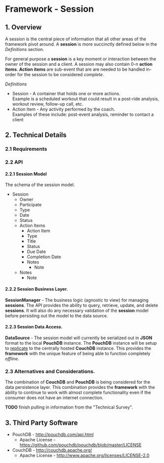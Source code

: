 # Framework - Session

## 1. Overview

A session is the central piece of information that all 
other areas of the framework pivot around. A **session** is 
more succinctly defined below in the _Definitions_ section.

For general purpose a **session** is a key moment or interaction
between the owner of the session and a client. A session may also
contain 0-n **action items**. **Action items** are sub-event that are
are needed to be handled in-order for the session to be considered
_complete_.

*Definitions*
* Session - A container that holds one or more actions.  
Example is a scheduled workout that could result in a post-ride analysis, workout review, follow-up call, etc.
* Action Item - Any activity performed by the coach.  
Examples of these include: post-event analysis, reminder to contact a client

## 2. Technical Details
### 2.1 Requirements
### 2.2 API
#### 2.2.1 Session Model
The schema of the session model.
* Session
  * Owner
  * Participate 
  * Type
  * Date
  * Status
  * Action Items
    * Action Item
    * Type
    * Title
    * Status
    * Due Date
    * Completion Date
    * Notes
      * Note
  * Notes
    * Note

#### 2.2.2 Session Business Layer.

**SessionManager** - The business logic (agnostic to view) for managing
**sessions**. The API provides the ability to query, retrieve, update, and
delete **sessions**. It will also do any necessary validation of the **session**
model before persisting out the model to the data source.

#### 2.2.3 Session Data Access.

**DataSource** - The session model will currently be serialized out in **JSON**
format to the local **PouchDB** instance. The **PouchDB** instance
will be setup to [replicate](http://pouchdb.com/api.html#replication)
to the centrally hosted **CouchDB** instance. This provides the **framework**
with the unique feature of being able to function completely _offline_.

### 2.3 Alternatives and Considerations.

The combination of **CouchDB** and **PouchDB** is being considered for the data 
persistence layer. This combination provides the **framework** with the ability
to continue to work with almost complete functionality even if the consumer
does not have an internet connection.

**TODO** finish pulling in information from the "Technical Survey".

## 3. Third Party Software

* PouchDB - http://pouchdb.com/api.html
  * Apache License - https://github.com/pouchdb/pouchdb/blob/master/LICENSE
* CouchDB - http://couchdb.apache.org/
  * Apache License - http://www.apache.org/licenses/LICENSE-2.0